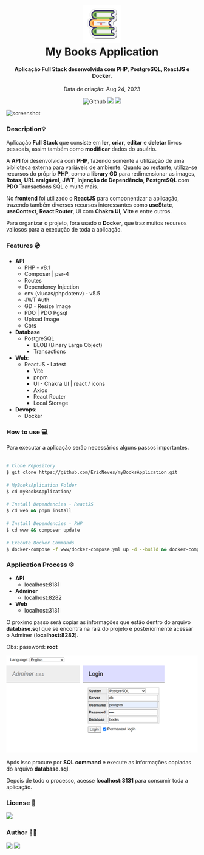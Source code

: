 <h1 align="center">
  <br />
  <img src="./github/icon.png">
  <br />
  My Books Application
  <br />
</h1>

<h4 align="center">
  Aplicação Full Stack desenvolvida com PHP, PostgreSQL, ReactJS e Docker.
</h4> 

<p align="center">Data de criação: Aug 24, 2023</p>

<p align="center">
  <img src="https://img.shields.io/github/last-commit/EricNeves/myBooksApplication?style=flat-square&logo=github" alt="Github">
  <img src="https://img.shields.io/github/languages/top/EricNeves/myBooksApplication?style=flat-square&logo=npm">
  <img src="https://img.shields.io/github/license/EricNeves/myBooksApplication?style=flat-square&logo=github&color=red">
</p>

![screenshot](github/mybookapp.gif)

### Description💡
Aplicação <b>Full Stack</b> que consiste em <b>ler</b>, <b>criar</b>, <b>editar</b> e <b>deletar</b> livros pessoais, assim também como <b>modificar</b> dados do usuário.

A <b>API</b> foi desenvolvida com <b>PHP</b>, fazendo somente a utilização de uma biblioteca externa para variáveis de ambiente. Quanto ao restante, utiliza-se recursos do próprio <b>PHP</b>, como a <b>library GD</b> para redimensionar as images, <b>Rotas</b>, <b>URL amigável</b>, <b>JWT</b>, <b>Injenção de Dependência</b>, <b>PostgreSQL</b> com <b>PDO</b> Transactions SQL e muito mais.

No <b>frontend</b> foi utilizado o <b>ReactJS</b> para componentizar a aplicação, trazendo também diversos recursos interessantes como <b>useState</b>, <b>useContext</b>, <b>React Router</b>, UI com <b>Chakra UI</b>, <b>Vite</b> e entre outros.

Para organizar o projeto, fora usado o <b>Docker</b>, que traz muitos recursos valiosos para a execução de toda a aplicação.

### Features 💿

* <b>API</b>
  - PHP - v8.1
   - Composer | psr-4
   - Routes
   - Dependency Injection
   - env (vlucas/phpdotenv) - v5.5
   - JWT Auth
   - GD - Resize Image
   - PDO | PDO Pgsql 
   - Upload Image
   - Cors
* <b>Database</b>
  - PostgreSQL
     - BLOB (Binary Large Object)
     - Transactions
* <b>Web</b>:
    - ReactJS - Latest
      - Vite
      - pnpm
      - UI - Chakra UI | react / icons
      - Axios
      - React Router
      - Local Storage
* <b>Devops</b>:
  - Docker

### How to use 💻

Para executar a aplicação serão necessários alguns passos importantes.


```sh

# Clone Repository
$ git clone https://github.com/EricNeves/myBooksApplication.git

# MyBooksAplication Folder
$ cd myBooksApplication/

# Install Dependencies - ReactJS
$ cd web && pnpm install

# Install Dependencies - PHP
$ cd www && composer update

# Execute Docker Commands
$ docker-compose -f www/docker-compose.yml up -d --build && docker-compose -f web/docker-compose.yml up -d --build

```

### Application Process ⚙️

* <b>API</b>
  - localhost:8181
* <b>Adminer</b>
  - localhost:8282
* <b>Web</b>
  - localhost:3131

O proximo passo será copiar as informações que estão dentro do arquivo <b>database.sql</b> que se encontra na raiz do projeto e posteriormente acessar o Adminer (<b>localhost:8282</b>). 

Obs: password: <b>root</b>

![Adminer](github/adminer.png)

Após isso procure por <b>SQL command</b> e execute as informações copiadas do arquivo <b>database.sql</b>.

Depois de todo o processo, acesse <b>localhost:3131</b> para consumir toda a aplicação.

### License 📃

<img src="https://img.shields.io/github/license/EricNeves/myBooksApplication?style=flat-square&logo=github&color=red">

### Author 🧑‍💻
<a href="https://www.instagram.com/ericneves_dev/"><img src="https://img.shields.io/badge/Instagram-E4405F?style=for-the-badge&logo=instagram&logoColor=white"></a> <a href="https://linkedin.com/in/ericnevesrr"> <img src="https://img.shields.io/badge/LinkedIn-0077B5?style=for-the-badge&logo=linkedin&logoColor=white"></a>
